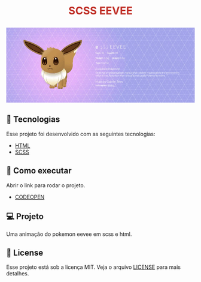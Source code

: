 <br />
<p align="center">

<h1 align="center">
    <p style="color:#C03028">SCSS EEVEE</p>
</h1>

![GIF Screenshot](eevee.gif)

## 🧪 Tecnologias

Esse projeto foi desenvolvido com as seguintes tecnologias:

- [HTML](https://html.com/)
- [SCSS](https://sass-lang.com/)

## 🚀 Como executar

Abrir o link para rodar o projeto.

- [CODEOPEN](https://codepen.io/zdog10127/pen/RwBMXoZ)

## 💻 Projeto

Uma animação do pokemon eevee em scss e html. 

## 📝 License

Esse projeto está sob a licença MIT. Veja o arquivo [LICENSE](LICENSE.md) para mais detalhes.
